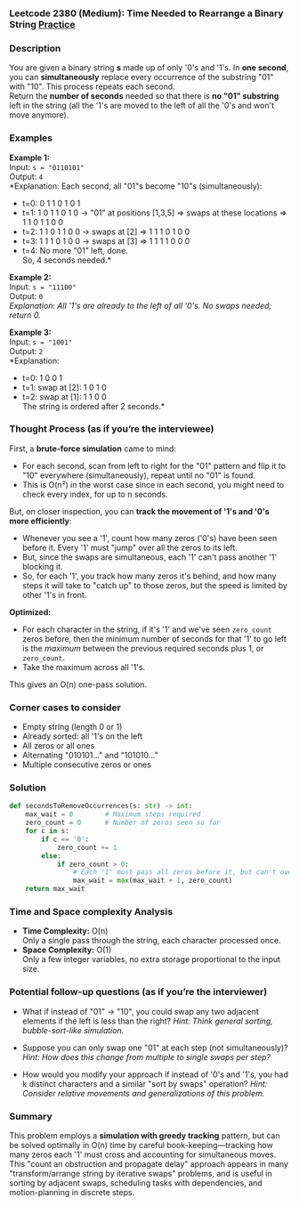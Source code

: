 ### Leetcode 2380 (Medium): Time Needed to Rearrange a Binary String [Practice](https://leetcode.com/problems/time-needed-to-rearrange-a-binary-string)

### Description  
You are given a binary string **s** made up of only '0's and '1's. In **one second**, you can **simultaneously** replace every occurrence of the substring "01" with "10". This process repeats each second.  
Return the **number of seconds** needed so that there is **no "01" substring** left in the string (all the '1's are moved to the left of all the '0's and won't move anymore).

### Examples  

**Example 1:**  
Input: `s = "0110101"`  
Output: `4`  
*Explanation: Each second, all "01"s become "10"s (simultaneously):  
- t=0: 0 1 1 0 1 0 1  
- t=1: 1 0 1 1 0 1 0 → "01" at positions [1,3,5] ⇒ swaps at these locations ⇒ 1 1 0 1 1 0 0  
- t=2: 1 1 0 1 1 0 0 → swaps at [2] ⇒ 1 1 1 0 1 0 0  
- t=3: 1 1 1 0 1 0 0 → swaps at [3] ⇒ 1 1 1 1 0 0 0  
- t=4: No more "01" left, done.  
So, 4 seconds needed.*

**Example 2:**  
Input: `s = "11100"`  
Output: `0`  
*Explanation: All '1's are already to the left of all '0's. No swaps needed; return 0.*

**Example 3:**  
Input: `s = "1001"`  
Output: `2`  
*Explanation:  
- t=0: 1 0 0 1  
- t=1: swap at [2]: 1 0 1 0  
- t=2: swap at [1]: 1 1 0 0  
The string is ordered after 2 seconds.*

### Thought Process (as if you’re the interviewee)  

First, a **brute-force simulation** came to mind:  
- For each second, scan from left to right for the "01" pattern and flip it to "10" everywhere (simultaneously), repeat until no "01" is found.  
- This is O(n²) in the worst case since in each second, you might need to check every index, for up to n seconds.

But, on closer inspection, you can **track the movement of '1's and '0's more efficiently**:
- Whenever you see a '1', count how many zeros ('0's) have been seen before it. Every '1' must "jump" over all the zeros to its left.
- But, since the swaps are simultaneous, each '1' can't pass another '1' blocking it.  
- So, for each '1', you track how many zeros it's behind, and how many steps it will take to "catch up" to those zeros, but the speed is limited by other '1's in front.

**Optimized:**  
- For each character in the string, if it's '1' and we've seen `zero_count` zeros before, then the minimum number of seconds for that '1' to go left is the *maximum* between the previous required seconds plus 1, or `zero_count`.
- Take the maximum across all '1's.

This gives an O(n) one-pass solution.

### Corner cases to consider  
- Empty string (length 0 or 1)
- Already sorted: all '1's on the left
- All zeros or all ones
- Alternating "010101..." and "101010..."
- Multiple consecutive zeros or ones

### Solution

```python
def secondsToRemoveOccurrences(s: str) -> int:
    max_wait = 0        # Maximum steps required
    zero_count = 0      # Number of zeros seen so far
    for c in s:
        if c == '0':
            zero_count += 1
        else:
            if zero_count > 0:
                # Each '1' must pass all zeros before it, but can't overtake other '1's
                max_wait = max(max_wait + 1, zero_count)
    return max_wait
```

### Time and Space complexity Analysis  

- **Time Complexity:** O(n)  
  Only a single pass through the string, each character processed once.
- **Space Complexity:** O(1)  
  Only a few integer variables, no extra storage proportional to the input size.

### Potential follow-up questions (as if you’re the interviewer)  

- What if instead of "01" → "10", you could swap any two adjacent elements if the left is less than the right?
  *Hint: Think general sorting, bubble-sort-like simulation.*

- Suppose you can only swap one "01" at each step (not simultaneously)?
  *Hint: How does this change from multiple to single swaps per step?*

- How would you modify your approach if instead of '0's and '1's, you had k distinct characters and a similar "sort by swaps" operation?
  *Hint: Consider relative movements and generalizations of this problem.*

### Summary
This problem employs a **simulation with greedy tracking** pattern, but can be solved optimally in O(n) time by careful book-keeping—tracking how many zeros each '1' must cross and accounting for simultaneous moves. This "count an obstruction and propagate delay" approach appears in many "transform/arrange string by iterative swaps" problems, and is useful in sorting by adjacent swaps, scheduling tasks with dependencies, and motion-planning in discrete steps.